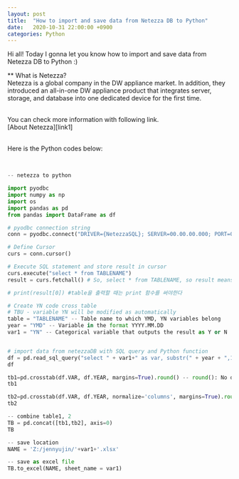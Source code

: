 ```yaml
---
layout: post
title:  "How to import and save data from Netezza DB to Python"
date:   2020-10-31 22:00:00 +0900
categories: Python
---
```


Hi all! Today I gonna let you know how to import and save data from Netezza DB to Python :) <br />

** What is Netezza? <br />
Netezza is a global company in the DW appliance market. In addition, they introduced an all-in-one DW appliance product that integrates server, storage, and database into one dedicated device for the first time.<br /><br />

You can check more information with following link. <br />
[About Netezza][link1] <br /><br />

Here is the Python codes below: <br /><br />


```python

-- netezza to python

import pyodbc
import numpy as np
import os
import pandas as pd
from pandas import DataFrame as df

# pyodbc connection string
conn = pyodbc.connect("DRIVER={NetezzaSQL}; SERVER=00.00.00.000; PORT=0000; DATABASE=DBNAME; UID=MYID; PWD=MYPWD; ")

# Define Cursor
curs = conn.cursor()

# Execute SQL statement and store result in cursor
curs.execute("select * from TABLENAME") 
result = curs.fetchall() # So, select * from TABLENAME, so result means the entire output of the table

# print(result[0]) #table을 출력할 때는 print 함수를 써야한다 

# Create YN code cross table  
# TBU - variable YN will be modified as automatically
table = "TABLENAME" -- Table name to which YMD, YN variables belong
year = "YMD" -- Variable in the format YYYY.MM.DD
var1 = "YN" -- Categorical variable that outputs the result as Y or N


# import data from netezzaDB with SQL query and Python function 
df = pd.read_sql_query("select " + var1+" as var, substr(" + year + ",1,4) as year from "+table, conn)
df

tb1=pd.crosstab(df.VAR, df.YEAR, margins=True).round() -- round(): No decimal place
tb1

tb2=pd.crosstab(df.VAR, df.YEAR, normalize='columns', margins=True).round(2) -- round(2): 소수점 2자리
tb2

-- combine table1, 2 
TB = pd.concat([tb1,tb2], axis=0)
TB

-- save location 
NAME = 'Z:/jennyujin/'+var1+'.xlsx'

-- save as excel file 
TB.to_excel(NAME, sheet_name = var1)

```
